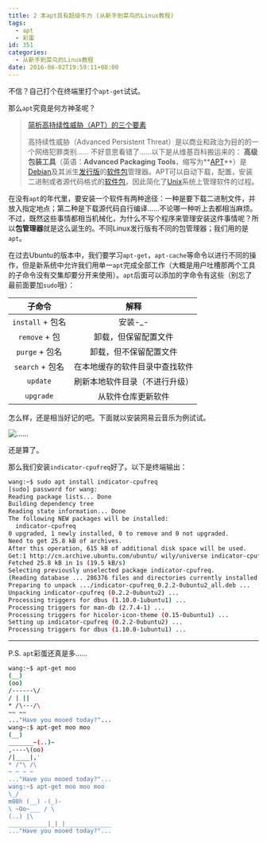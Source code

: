 ```yaml
---
title: 2 本apt具有超级牛力 (从新手到菜鸟的Linux教程)
tags:
  - apt
  - 彩蛋
id: 351
categories:
  - 从新手到菜鸟的Linux教程
date: 2016-06-02T19:59:11+08:00
---
```


不信？自己打个在终端里打个`apt-get`试试。
<!--more-->
那么`apt`究竟是何方神圣呢？

> [简析高持续性威胁（APT）的三个要素](http://netsecurity.51cto.com/art/201109/290445.htm "简析高持续性威胁（APT）的三个要素")
>
> 高持续性威胁（Advanced Persistent Threat）是以商业和政治为目的的一个网络犯罪类别……
不好意思看错了……以下是从维基百科搬运来的：
> **高级包装工具**（英语：**Advanced Packaging Tools**，缩写为**[APT](https://zh.wikipedia.org/wiki/APT "APT")**）是[Debian](https://zh.wikipedia.org/wiki/Debian "Debian")及其派生[发行版](https://zh.wikipedia.org/wiki/%E7%99%BC%E8%A1%8C%E7%89%88 "发行版")的[软件包](https://zh.wikipedia.org/wiki/%E8%BD%AF%E4%BB%B6%E5%8C%85 "软件包")管理器。APT可以自动下载，配置，安装二进制或者源代码格式的[软件包](https://zh.wikipedia.org/wiki/%E8%BD%AF%E4%BB%B6%E5%8C%85 "软件包")，因此简化了[Unix](https://zh.wikipedia.org/wiki/Unix "Unix")系统上管理软件的过程。

在没有`apt`的年代里，要安装一个软件有两种途径：一种是要下载二进制文件，并放入指定地点；第二种是下载源代码自行编译……不论哪一种听上去都相当麻烦。不过，既然这些事情都相当机械化，为什么不写个程序来管理安装这件事情呢？所以**包管理器**就是这么诞生的。不同Linux发行版有不同的包管理器；我们用的是`apt`。

在过去Ubuntu的版本中，我们要学习`apt-get`，`apt-cache`等命令以进行不同的操作，但是新系统中允许我们用单一`apt`完成全部工作（大概是用户吐槽那两个工具的子命令没有交集却要分开来使用）。`apt`后面可以添加的字命令有这些（别忘了最前面要加`sudo`哦）：

| 子命令           | 解释                           |
|:----------------:|:------------------------------:|
| `install` + 包名 | 安装-_-                        |
| `remove` + 包    | 卸载，但保留配置文件           |
| `purge` + 包名   | 卸载，但不保留配置文件         |
| `search` + 包名  | 在本地缓存的软件目录中查找软件 |
| `update`         | 刷新本地软件目录（不进行升级） |
| `upgrade`        | 从软件仓库更新软件             |

怎么样，还是相当好记的吧。下面就以安装网易云音乐为例试试。

![……](/images/2-this-apt-has-super-cow-power/Screenshot-from-2016-06-02-19-14-38.jpg)

还是算了。

那么我们安装`indicator-cpufreq`好了。以下是终端输出：
```bash
wang:~$ sudo apt install indicator-cpufreq
[sudo] password for wang:
Reading package lists... Done
Building dependency tree
Reading state information... Done
The following NEW packages will be installed:
  indicator-cpufreq
0 upgraded, 1 newly installed, 0 to remove and 0 not upgraded.
Need to get 25.8 kB of archives.
After this operation, 615 kB of additional disk space will be used.
Get:1 http://cn.archive.ubuntu.com/ubuntu/ wily/universe indicator-cpufreq all 0.2.2-0ubuntu2 [25.8 kB]
Fetched 25.8 kB in 1s (19.5 kB/s)
Selecting previously unselected package indicator-cpufreq.
(Reading database ... 286376 files and directories currently installed.)
Preparing to unpack .../indicator-cpufreq_0.2.2-0ubuntu2_all.deb ...
Unpacking indicator-cpufreq (0.2.2-0ubuntu2) ...
Processing triggers for dbus (1.10.0-1ubuntu1) ...
Processing triggers for man-db (2.7.4-1) ...
Processing triggers for hicolor-icon-theme (0.15-0ubuntu1) ...
Setting up indicator-cpufreq (0.2.2-0ubuntu2) ...
Processing triggers for dbus (1.10.0-1ubuntu1) ...
```

* * *

P.S. `apt`彩蛋还真是多……
```bash
wang:~$ apt-get moo
(__)
(oo)
/------\/
/ | ||
* /\---/\
~~ ~~
..."Have you mooed today?"...
wang~:$ apt-get moo moo
(__)
_______~(..)~
,----\(oo)
/|____|,'
* /"\ /\
~ ~ ~ ~
..."Have you mooed today?"...
wang:~$ apt-get moo moo moo
\_/
m00h (__) -(_)-
\ ~Oo~___ / \
(..) |\
___________|_|_|_____________
..."Have you mooed today?"...
```
